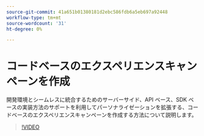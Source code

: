 ```yaml
---
source-git-commit: 41a651b01380181d2ebc586fdb6a5eb697a92448
workflow-type: tm+mt
source-wordcount: '31'
ht-degree: 0%

---
```

# コードベースのエクスペリエンスキャンペーンを作成

開発環境とシームレスに統合するためのサーバーサイド、API ベース、SDK ベースの実装方法のサポートを利用してパーソナライゼーションを拡張する、コードベースのエクスペリエンスキャンペーンを作成する方法について説明します。

>[!VIDEO](https://video.tv.adobe.com/v/3428868/?learn=on)